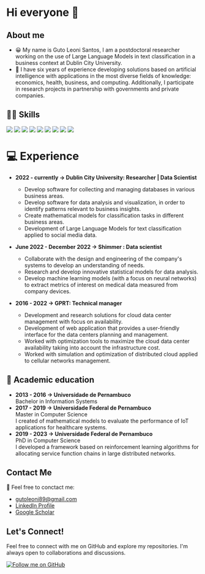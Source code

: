 # Hi everyone 👋
## About me
- 😀 My name is Guto Leoni Santos, I am a postdoctoral researcher working on the use of Large Language Models in text classification in a business context at Dublin City University. 
- 🔭 I have six years of experience developing solutions based on artificial intelligence with applications in the most diverse fields of knowledge: economics, health, business, and computing. Additionally, I participate in research projects in partnership with governments and private companies.

<!--
I have a Bachelor's degree in Information Systems from the Universidade of Pernambuco, a Master's degree and a PhD in Computer Science from the Universidade Federal de Pernambuco. In my undergraduate work, I worked with performance evaluation of virtualization technologies, comparing different virtualizers for the allocation of a 3D reconstruction application. In my master's degree, I developed mathematical models to evaluate the performance of IoT applications for healthcare systems. Finally, in my PhD, I developed a framework based on reinforcement learning algorithms for allocating service function chains in large distributed networks.
In parallel to my research, I worked on several research projects that focus on software development. I worked with web systems development with Angular and type script for the frontend, as well as rest APIs in Java and Python for the backend.
-->

<!--
---

[![trophy](https://github-profile-trophy.vercel.app/?username=thomas210&theme=darkhub)](https://github.com/thomas210/github-profile-trophy)

---
-->

## 👩‍💻 Skills
<!-- You can get badges here: https://github.com/Ileriayo/markdown-badges -->
<div>
  <img src="https://img.shields.io/badge/Python-3776AB?style=for-the-badge&logo=python&logoColor=white" target="_blank">
  <img src="https://img.shields.io/badge/scikit_learn-F7931E?style=for-the-badge&logo=scikit-learn&logoColor=white" target="_blank">
  <img src="https://img.shields.io/badge/Numpy-777BB4?style=for-the-badge&logo=numpy&logoColor=white" target="_blank">
  <img src="https://img.shields.io/badge/Pandas-2C2D72?style=for-the-badge&logo=pandas&logoColor=white" target="_blank">
  <img src="https://img.shields.io/badge/chatGPT-74aa9c?style=for-the-badge&logo=openai&logoColor=white" target="_blank">
  <img src="https://img.shields.io/badge/Keras-%23D00000.svg?style=for-the-badge&logo=Keras&logoColor=white" target="_blank">
  <img src="https://img.shields.io/badge/PyTorch-%23EE4C2C.svg?style=for-the-badge&logo=PyTorch&logoColor=white" target="_blank">
  <img src="https://img.shields.io/badge/kubernetes-%23326ce5.svg?style=for-the-badge&logo=kubernetes&logoColor=white" target="_blank">
  <img src="https://img.shields.io/badge/LaTeX-47A141?style=for-the-badge&logo=LaTeX&logoColor=white" target="_blank">
  <!--   <img src="https://img.shields.io/badge/TensorFlow-FF6F00?style=for-the-badge&logo=tensorflow&logoColor=white" target="_blank"> -->
</div>


<!--
## Projects
<div>
Highlight some of the projects you're currently working on or have contributed to in the past. Provide brief descriptions and links to the repositories.

1. **Project 1:** Description of the project. [Link](link-to-project)
2. **Project 2:** Description of the project. [Link](link-to-project)
3. **Project 3:** Description of the project. [Link](link-to-project)
</div>
-->

# 💻 Experience
- **2022 - currently → Dublin City University: Researcher | Data Scientist**
  * Develop software for collecting and managing databases in various business areas.
  * Develop software for data analysis and visualization, in order to identify patterns relevant to business insights.
  * Create mathematical models for classification tasks in different business areas.
  * Development of Large Language Models for text classification applied to social media data.

- **June 2022 - December 2022  → Shimmer : Data scientist**
  * Collaborate with the design and engineering of the company's systems to develop an understanding of needs.
  * Research and develop innovative statistical models for data analysis.
  * Develop machine learning models (with a focus on neural networks) to extract metrics of interest on medical data measured from company devices.
  
- **2016 - 2022 → GPRT: Technical manager**
  * Development and research solutions for cloud data center management with focus on availability.
  * Development of web application that provides a user-friendly interface for the data centers planning and management.
  * Worked with optimization tools to maximize the cloud data center availability taking into account the infrastructure cost.
  * Worked with simulation and optimization of distributed cloud applied to cellular networks management.

##  📖 Academic education
- **2013 - 2016 → Universidade de Pernambuco** <br> Bachelor in Information Systems <br>
- **2017 - 2019 → Universidade Federal de Pernambuco** <br> Master in Computer Science <br> I created of mathematical models to evaluate the performance of IoT applications for healthcare systems.
- **2019 - 2023 → Universidade Federal de Pernambuco** <br> PhD in Computer Science <br> I developed a framework based on reinforcement learning algorithms for allocating service function chains in large distributed networks.

## Contact Me
🤗 Feel free to conctact me:

- gutoleoni89@gmail.com
- [LinkedIn Profile](https://www.linkedin.com/in/guto-leoni-santos-32064910b/)
- [Google Scholar](https://scholar.google.com/citations?user=ZxbRwRMAAAAJ&hl=pt-BR&oi=ao)


## Let's Connect!

Feel free to connect with me on GitHub and explore my repositories. I'm always open to collaborations and discussions.

[![Follow me on GitHub](https://img.shields.io/github/followers/yourusername?style=social)](https://github.com/yourusername)



<!--
**GutoL/GutoL** is a ✨ _special_ ✨ repository because its `README.md` (this file) appears on your GitHub profile.

Here are some ideas to get you started:

- 🔭 I’m currently working on ...
- 🌱 I’m currently learning ...
- 👯 I’m looking to collaborate on ...
- 🤔 I’m looking for help with ...
- 💬 Ask me about ...
- 📫 How to reach me: ...
- 😄 Pronouns: ...
- ⚡ Fun fact: ...
-->
